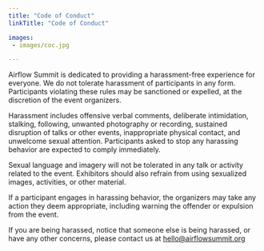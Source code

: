 ```yaml
---
title: "Code of Conduct"
linkTitle: "Code of Conduct"

images:
 - images/coc.jpg

---
```


Airflow Summit is dedicated to providing a harassment-free experience for everyone. We do not tolerate harassment of participants in any form. Participants violating these rules may be sanctioned or expelled, at the discretion of the event organizers.

Harassment includes offensive verbal comments, deliberate intimidation, stalking, following, unwanted photography or recording, sustained disruption of talks or other events, inappropriate physical contact, and unwelcome sexual attention. Participants asked to stop any harassing behavior are expected to comply immediately.

Sexual language and imagery will not be tolerated in any talk or activity related to the event. Exhibitors should also refrain from using sexualized images, activities, or other material. 

If a participant engages in harassing behavior, the organizers may take any action they deem appropriate, including warning the offender or expulsion from the event. 

If you are being harassed, notice that someone else is being harassed, or have any other concerns, please contact us at hello@airflowsummit.org

